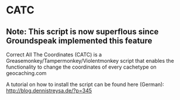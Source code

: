 # CATC

## Note: This script is now superflous since Groundspeak implemented this feature 

Correct All The Coordinates (CATC) is a Greasemonkey/Tampermonkey/Violentmonkey script that enables the functionality to change the coordinates of every cachetype on geocaching.com

A tutorial on how to install the script can be found here (German): http://blog.dennistreysa.de/?p=345
